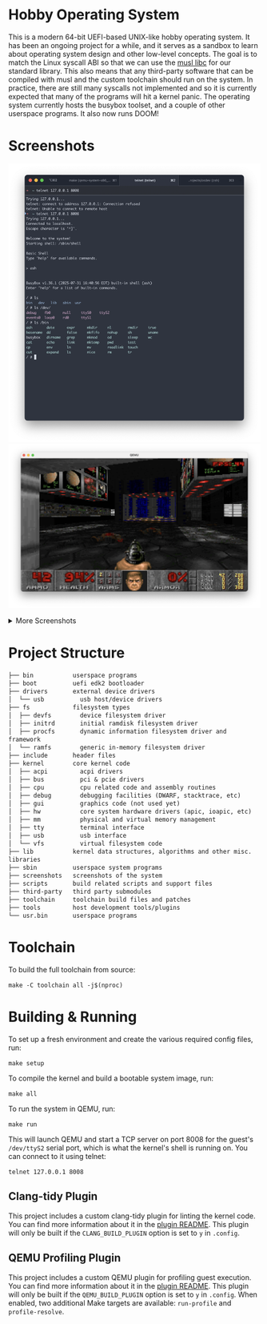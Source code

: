 # Hobby Operating System

This is a modern 64-bit UEFI-based UNIX-like hobby operating system. It has been an 
ongoing project for a while, and it serves as a sandbox to learn about operating
system design and other low-level concepts. The goal is to match the Linux syscall
ABI so that we can use the [musl libc](https://musl.libc.org/) for our standard library.
This also means that any third-party software that can be compiled with musl and
the custom toolchain should run on the system. In practice, there are still many
syscalls not implemented and so it is currently expected that many of the programs
will hit a kernel panic. The operating system currently hosts the busybox toolset,
and a couple of other userspace programs. It also now runs DOOM!

# Screenshots

![user shell](screenshots/user_shell.png)
![doom game](screenshots/doom_game.png)

<details>

<summary>More Screenshots</summary>

![bootloader logs](screenshots/boot_logs.png)
![doom shell](screenshots/doom_shell.png)
![doom title](screenshots/doom_title.png)

</details>

# Project Structure

```
├── bin           userspace programs
├── boot          uefi edk2 bootloader
├── drivers       external device drivers
│  └── usb          usb host/device drivers
├── fs            filesystem types
│  ├── devfs        device filesystem driver
│  ├── initrd       initial ramdisk filesystem driver
│  ├── procfs       dynamic information filesystem driver and framework
│  └── ramfs        generic in-memory filesystem driver
├── include       header files
├── kernel        core kernel code
│  ├── acpi         acpi drivers
│  ├── bus          pci & pcie drivers
│  ├── cpu          cpu related code and assembly routines
│  ├── debug        debugging facilities (DWARF, stacktrace, etc)
│  ├── gui          graphics code (not used yet)
│  ├── hw           core system hardware drivers (apic, ioapic, etc)
│  ├── mm           physical and virtual memory management
│  ├── tty          terminal interface
│  ├── usb          usb interface
│  └── vfs          virtual filesystem code
├── lib           kernel data structures, algorithms and other misc. libraries
├── sbin          userspace system programs
├── screenshots   screenshots of the system
├── scripts       build related scripts and support files
├── third-party   third party submodules
├── toolchain     toolchain build files and patches
├── tools         host development tools/plugins
└── usr.bin       userspace programs
```

# Toolchain

To build the full toolchain from source:
```shell
make -C toolchain all -j$(nproc)
```

# Building & Running

To set up a fresh environment and create the various required config files, run:
```shell
make setup
```
To compile the kernel and build a bootable system image, run:
```shell
make all
```
To run the system in QEMU, run:
```shell
make run
```
This will launch QEMU and start a TCP server on port 8008 for the guest's `/dev/ttyS2` serial 
port, which is what the kernel's shell is running on. You can connect to it using telnet:
```shell
telnet 127.0.0.1 8008
```

## Clang-tidy Plugin

This project includes a custom clang-tidy plugin for linting the kernel code. You can find more information
about it in the [plugin README](tools/clang-tidy-plugin/README.md). This plugin will only be built if the 
`CLANG_BUILD_PLUGIN` option is set  to `y` in `.config`.


## QEMU Profiling Plugin

This project includes a custom QEMU plugin for profiling guest execution. You can find more information
about it in the [plugin README](tools/qemu-profile-plugin/README.md). This plugin will only be built if
the `QEMU_BUILD_PLUGIN` option is set to `y` in `.config`. When enabled, two additional Make targets are
available: `run-profile` and `profile-resolve`.
